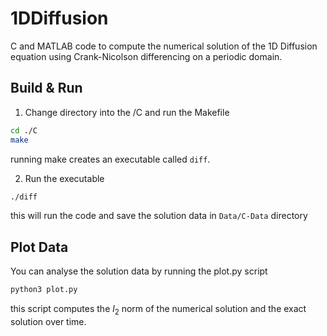 # 1DDiffusion

C and MATLAB code to compute the numerical solution of the 1D Diffusion equation using Crank-Nicolson differencing on a periodic domain.

## Build & Run

1. Change directory into the /C and run the Makefile


```sh
cd ./C
make
```

running make creates an executable called `diff`.

2. Run the executable


```sh
./diff
``` 

this will run the code and save the solution data in `Data/C-Data` directory

## Plot Data

You can analyse the solution data by running the plot.py script

```sh
python3 plot.py
``` 

this script computes the $l_2$ norm of the numerical solution and the exact solution over time.
